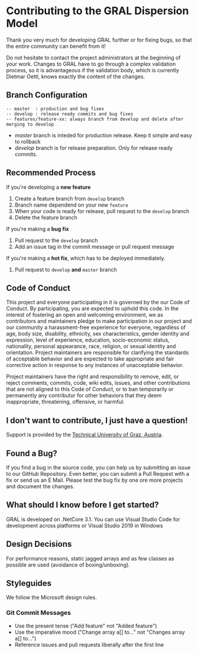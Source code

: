 # Contributing to the GRAL Dispersion Model
Thank you very much for developing GRAL further or for fixing bugs, so that the entire community can benefit from it!

Do not hesitate to contact the project administrators at the beginning of your work. Changes to GRAL have to go through a complex validation
 process, so it is advantageous if the validation body, which is currently Dietmar Oettl, knows exactly the content of the changes.

## Branch Configuration

```
-- master  : production and bug fixes
-- develop : release ready commits and bug fixes
-- features/feature-xx: always branch from develop and delete after merging to develop
```

- *master* branch is inteded for production release. Keep it simple and easy to rollback
- *develop* branch is for release preparation. Only for release ready commits.


## Recommended Process

If you're developing a **new feature**

1. Create a feature branch from `develop` branch
2. Branch name dependend on your new `feature`
3. When your code is ready for release, pull request to the `develop` branch
4. Delete the feature branch


If you're making a **bug fix**

1. Pull request to the `develop` branch
2. Add an issue tag in the commit message or pull request message

If you're making a **hot fix**, which has to be deployed immediately.
1. Pull request to `develop` **and** `master` branch

## Code of Conduct
This project and everyone participating in it is governed by the our Code of Conduct. By participating, you are expected to uphold this code. 
In the interest of fostering an open and welcoming environment, we as contributors and maintainers pledge to make participation in our project
 and our community a harassment-free experience for everyone, regardless of age, body size, disability, ethnicity, sex characteristics, gender identity 
 and expression, level of experience, education, socio-economic status, nationality, personal appearance, race, religion, or sexual identity and orientation.
Project maintainers are responsible for clarifying the standards of acceptable behavior and are expected to take appropriate and fair corrective action in response to any instances of unacceptable behavior.

Project maintainers have the right and responsibility to remove, edit, or reject comments, commits, code, wiki edits, issues, and other contributions 
that are not aligned to this Code of Conduct, or to ban temporarily or permanently any contributor for other behaviors that they deem inappropriate, 
threatening, offensive, or harmful.

## I don't want to contribute, I just have a question!
Support is provided by the [Technical University of Graz, Austria](http://lampz.tugraz.at/~gral/). 

## Found a Bug?
If you find a bug in the source code, you can help us by submitting an issue to our GitHub Repository. Even better, you can submit a Pull Request with a fix or send us an E Mail.
Please test the bug fix by one ore more projects and document the changes.

## What should I know before I get started?
GRAL is developed on .NetCore 3.1. You can use Visual Studio Code for development across platforms or Visual Studio 2019 in Windows

## Design Decisions
For performance reasons, static jagged arrays and as few classes as possible are used (avoidance of boxing/unboxing). 

## Styleguides
We follow the Microsoft design rules.

### Git Commit Messages
* Use the present tense ("Add feature" not "Added feature")
* Use the imperative mood ("Change array a[] to..." not "Changes array a[] to...")
* Reference issues and pull requests liberally after the first line

